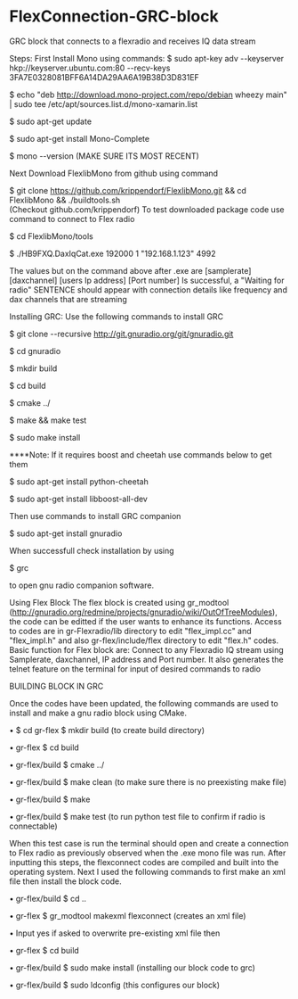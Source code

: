 # FlexConnection-GRC-block
GRC block that connects to a flexradio and receives IQ data stream

Steps:
First Install Mono using commands:
$ sudo apt-key adv --keyserver hkp://keyserver.ubuntu.com:80 --recv-keys 3FA7E0328081BFF6A14DA29AA6A19B38D3D831EF 

$ echo "deb http://download.mono-project.com/repo/debian wheezy main" | sudo tee /etc/apt/sources.list.d/mono-xamarin.list

$ sudo apt-get update

$ sudo apt-get install Mono-Complete

$ mono --version (MAKE SURE ITS MOST RECENT)

Next Download FlexlibMono from github using command

$ git clone https://github.com/krippendorf/FlexlibMono.git && cd FlexlibMono && ./buildtools.sh    
(Checkout github.com/krippendorf)
To test downloaded package code use command to connect to Flex radio

$ cd FlexlibMono/tools

$ ./HB9FXQ.DaxIqCat.exe 192000 1 "192.168.1.123" 4992

The values but on the command above after .exe are [samplerate] [daxchannel] [users Ip address] [Port number]
Is successful, a "Waiting for radio" SENTENCE should appear with connection details like frequency and dax channels that are streaming

Installing GRC:
Use the following commands to install GRC

$ git clone --recursive http://git.gnuradio.org/git/gnuradio.git

$ cd gnuradio

$ mkdir build

$ cd build

$ cmake ../

$ make && make test

$ sudo make install

****Note: If it requires boost and cheetah use commands below to get them

$ sudo apt-get install python-cheetah

$ sudo apt-get install libboost-all-dev

Then use commands to install GRC companion

$ sudo apt-get install gnuradio

When successfull check installation by using

$ grc

to open gnu radio companion software.

Using Flex Block
The flex block is created using gr_modtool (http://gnuradio.org/redmine/projects/gnuradio/wiki/OutOfTreeModules), the code can be editted if the user wants to enhance its functions. Access to codes are in gr-Flexradio/lib directory to edit "flex_impl.cc" and "flex_impl.h" and also gr-flex/include/flex directory to edit "flex.h" codes.
Basic function for Flex block are:
Connect to any Flexradio IQ stream using Samplerate, daxchannel, IP address and Port number.
It also generates the telnet feature on the terminal for input of desired commands to radio


BUILDING BLOCK IN GRC

Once the codes have been updated, the following commands are used to install and make a gnu radio block using CMake.

•	$ cd gr-flex $ mkdir build (to create build directory) 

•	gr-flex $ cd build

•	gr-flex/build $ cmake ../

•	gr-flex/build $ make clean (to make sure there is no preexisting make file)

•	gr-flex/build $ make

•	gr-flex/build $ make test (to run python test file to confirm if radio is connectable)

When this test case is run the terminal should open and create a connection to Flex radio as previously observed when the .exe mono file was run. After inputting this steps, the flexconnect codes are compiled and built into the operating system. Next I used the following commands to first make an xml file then install the block code.

•	gr-flex/build $ cd ..

•	gr-flex $ gr_modtool makexml flexconnect (creates an xml file)

•	Input yes if asked to overwrite pre-existing xml file then

•	gr-flex $ cd build

•	gr-flex/build $ sudo make install (installing our block code to grc)

•	gr-flex/build $ sudo ldconfig (this configures our block)



